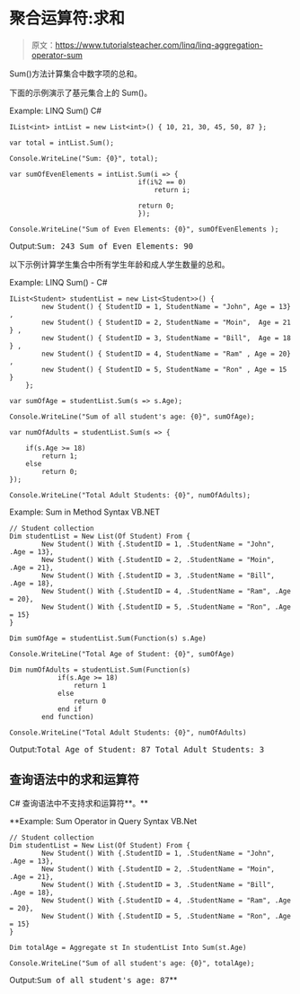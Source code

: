 # 聚合运算符:求和

> 原文：<https://www.tutorialsteacher.com/linq/linq-aggregation-operator-sum>

Sum()方法计算集合中数字项的总和。

下面的示例演示了基元集合上的 Sum()。

Example: LINQ Sum() C#

```
IList<int> intList = new List<int>() { 10, 21, 30, 45, 50, 87 };

var total = intList.Sum();

Console.WriteLine("Sum: {0}", total);

var sumOfEvenElements = intList.Sum(i => {
			                    if(i%2 == 0)
				                    return i;

			                    return 0;
		                        });

Console.WriteLine("Sum of Even Elements: {0}", sumOfEvenElements );
```

Output:<samp>Sum: 243
Sum of Even Elements: 90</samp>

以下示例计算学生集合中所有学生年龄和成人学生数量的总和。

Example: LINQ Sum() - C#

```
IList<Student> studentList = new List<Student>>() { 
        new Student() { StudentID = 1, StudentName = "John", Age = 13} ,
        new Student() { StudentID = 2, StudentName = "Moin",  Age = 21 } ,
        new Student() { StudentID = 3, StudentName = "Bill",  Age = 18 } ,
        new Student() { StudentID = 4, StudentName = "Ram" , Age = 20} ,
        new Student() { StudentID = 5, StudentName = "Ron" , Age = 15 } 
    };

var sumOfAge = studentList.Sum(s => s.Age);

Console.WriteLine("Sum of all student's age: {0}", sumOfAge);

var numOfAdults = studentList.Sum(s => {

	if(s.Age >= 18)
	    return 1;
	else
	    return 0;
});

Console.WriteLine("Total Adult Students: {0}", numOfAdults);
```

Example: Sum in Method Syntax VB.NET

```
// Student collection
Dim studentList = New List(Of Student) From {
        New Student() With {.StudentID = 1, .StudentName = "John", .Age = 13},
        New Student() With {.StudentID = 2, .StudentName = "Moin", .Age = 21},
        New Student() With {.StudentID = 3, .StudentName = "Bill", .Age = 18},
        New Student() With {.StudentID = 4, .StudentName = "Ram", .Age = 20},
        New Student() With {.StudentID = 5, .StudentName = "Ron", .Age = 15}
}

Dim sumOfAge = studentList.Sum(Function(s) s.Age)

Console.WriteLine("Total Age of Student: {0}", sumOfAge)

Dim numOfAdults = studentList.Sum(Function(s) 
            if(s.Age >= 18)
                return 1
            else
                return 0
            end if
        end function)

Console.WriteLine("Total Adult Students: {0}", numOfAdults)
```

Output:<samp>Total Age of Student: 87
Total Adult Students: 3</samp>

## 查询语法中的求和运算符

C# 查询语法中不支持求和运算符**。**

**Example: Sum Operator in Query Syntax VB.Net

```
// Student collection
Dim studentList = New List(Of Student) From {
        New Student() With {.StudentID = 1, .StudentName = "John", .Age = 13},
        New Student() With {.StudentID = 2, .StudentName = "Moin", .Age = 21},
        New Student() With {.StudentID = 3, .StudentName = "Bill", .Age = 18},
        New Student() With {.StudentID = 4, .StudentName = "Ram", .Age = 20},
        New Student() With {.StudentID = 5, .StudentName = "Ron", .Age = 15}
}

Dim totalAge = Aggregate st In studentList Into Sum(st.Age)

Console.WriteLine("Sum of all student's age: {0}", totalAge);
```

Output:<samp>Sum of all student's age: 87</samp>**
